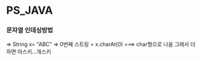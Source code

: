# PS_JAVA

### 문자열 인데싱방법
 => String x= "ABC"
 => 0번째 스트링 = x.charAt(0)   ===> char형으로 나옴 그래서 더하면 아스키...개스키
